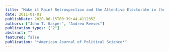 ```yaml
---
title: "Make it Rain? Retrospection and the Attentive Electorate in the Context of Natural Disasters"
date: 2011-01-01
publishDate: 2020-06-15T00:39:44.411235Z
authors: ["John T. Gasper", "Andrew Reeves"]
publication_types: ["2"]
abstract: ""
featured: false
publication: "*American Journal of Political Science*"
---
```


